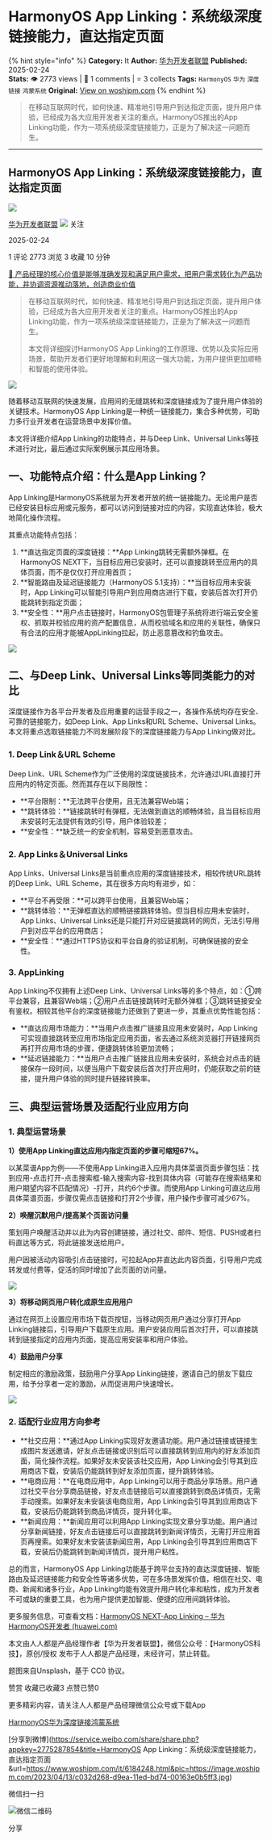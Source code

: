 # HarmonyOS App Linking：系统级深度链接能力，直达指定页面
{% hint style="info" %}
**Category:** It
**Author:** [华为开发者联盟](https://www.woshipm.com/u/1605964)
**Published:** 2025-02-24  
**Stats:** 👁️ 2773 views | 💬 1 comments | ⭐ 3 collects
**Tags:** `HarmonyOS` `华为` `深度链接` `鸿蒙系统`
**Original:** [View on woshipm.com](https://www.woshipm.com/it/6184248.html)
{% endhint %}
> 在移动互联网时代，如何快速、精准地引导用户到达指定页面，提升用户体验，已经成为各大应用开发者关注的重点。HarmonyOS推出的App Linking功能，作为一项系统级深度链接能力，正是为了解决这一问题而生。

---

## HarmonyOS App Linking：系统级深度链接能力，直达指定页面

[![](https://static.woshipm.com/pmadmin_avatar_20250318135858_2498.jpg?imageView2/1/w/72/h/72/q/100)](https://www.woshipm.com/u/1605964)

[华为开发者联盟](https://www.woshipm.com/u/1605964) ![](https://static.woshipm.com/tag/1101_1@2x.png) 关注

2025-02-24

1 评论 2773 浏览 3 收藏 10 分钟

[🔗 产品经理的核心价值是能够准确发现和满足用户需求，把用户需求转化为产品功能，并协调资源推动落地，创造商业价值](https://ke.qidianla.com/courses/90pm)

> 在移动互联网时代，如何快速、精准地引导用户到达指定页面，提升用户体验，已经成为各大应用开发者关注的重点。HarmonyOS推出的App Linking功能，作为一项系统级深度链接能力，正是为了解决这一问题而生。
> 
> 本文将详细探讨HarmonyOS App Linking的工作原理、优势以及实际应用场景，帮助开发者们更好地理解和利用这一强大功能，为用户提供更加顺畅和智能的使用体验。

![](https://image.woshipm.com/2023/04/13/c032d268-d9ea-11ed-bd74-00163e0b5ff3.jpg)

随着移动互联网的快速发展，应用间的无缝跳转和深度链接成为了提升用户体验的关键技术。HarmonyOS App Linking是一种统一链接能力，集合多种优势，可助力多行业开发者在运营场景中发挥价值。

本文将详细介绍App Linking的功能特点，并与Deep Link、Universal Links等技术进行对比，最后通过实际案例展示其应用场景。

## 一、功能特点介绍：什么是App Linking？

App Linking是HarmonyOS系统层为开发者开放的统一链接能力。无论用户是否已经安装目标应用或元服务，都可以访问到链接对应的内容，实现直达体验，极大地简化操作流程。

其重点功能特点包括：

1.  **直达指定页面的深度链接：**App Linking跳转无需额外弹框。在HarmonyOS NEXT下，当目标应用已安装时，还可以直接跳转至应用内的具体页面，而不是仅仅打开应用首页；
2.  **智能路由及延迟链接能力（HarmonyOS 5.1支持）：**当目标应用未安装时，App Linking可以智能引导用户到应用商店进行下载，安装后首次打开仍能跳转到指定页面；
3.  **安全性：**用户点击链接时，HarmonyOS包管理子系统将进行端云安全鉴权、抓取并校验应用的资产配置信息，从而校验域名和应用的关联性，确保只有合法的应用才能被AppLinking拉起，防止恶意篡改和钓鱼攻击。

![](https://image.woshipm.com/wp-files/2025/02/JaoUW1S4IOFE9sxgKEbA.png)

## 二、与Deep Link、Universal Links等同类能力的对比

深度链接作为各平台开发者及应用重要的运营手段之一，各操作系统均存在安全、可靠的链接能力，如Deep Link、App Links和URL Scheme、Universal Links。本文将重点选取链接能力不同发展阶段下的深度链接能力与App Linking做对比。

### 1\. Deep Link＆URL Scheme

Deep Link、URL Scheme作为广泛使用的深度链接技术，允许通过URL直接打开应用内的特定页面。然而其存在以下局限性：

*   **平台限制：**无法跨平台使用，且无法兼容Web端；
*   **跳转体验：**链接跳转时有弹框，无法做到直达的顺畅体验，且当目标应用未安装时无法提供有效的引导，用户体验较差；
*   **安全性：**缺乏统一的安全机制，容易受到恶意攻击。

### 2\. App Links＆Universal Links

App Links、Universal Links是当前重点应用的深度链接技术，相较传统URL跳转的Deep Link、URL Scheme，其在很多方向均有进步，如：

*   **平台不再受限：**可以跨平台使用，且兼容Web端；
*   **跳转体验：**无弹框直达的顺畅链接跳转体验。但当目标应用未安装时，App Links、Universal Links还是只能打开对应链接跳转的网页，无法引导用户到对应平台的应用商店；
*   **安全性：**通过HTTPS协议和平台自身的验证机制，可确保链接的安全性。

### 3\. AppLinking

App Linking不仅拥有上述Deep Link、Universal Links等的多个特点，如：①跨平台兼容，且兼容Web端；②用户点击链接跳转时无额外弹框；③跳转链接安全有鉴权。相较其他平台的深度链接能力还做到了更进一步，其重点优势性能包括：

*   **直达应用市场能力：**当用户点击推广链接且应用未安装时，App Linking可实现直接跳转至应用市场指定应用页面，省去通过系统浏览器打开链接网页再打开应用市场的步骤，便捷跳转体验更加流畅；
*   **延迟链接能力：**当用户点击推广链接且应用未安装时，系统会对点击的链接保存一段时间，以便当用户下载安装后首次打开应用时，仍能获取之前的链接，提升用户体验的同时提升链接转换率。

## 三、典型运营场景及适配行业应用方向

### 1\. 典型运营场景

**1）使用App Linking直达应用内指定页面的步骤可缩短67%。**

以某菜谱App为例——不使用App Linking进入应用内具体菜谱页面步骤包括：找到应用-点击打开-点击搜索框-输入搜索内容-找到具体内容（可能存在搜索结果和用户期望内容不匹配情况）-打开，共约6个步骤。而使用App Linking可直达应用具体菜谱页面，步骤仅需点击链接和打开2个步骤，用户操作步骤可减少67%。

**2）唤醒沉默用户/提高某个页面访问量**

策划用户唤醒活动并以此为内容创建链接，通过社交、邮件、短信、PUSH或者扫码直达等方式，将此链接发送给用户。

用户因被活动内容吸引点击链接时，可拉起App并直达此内容页面，引导用户完成转发或付费等，促活的同时增加了此页面的访问量。

![](https://image.woshipm.com/wp-files/2025/02/kKQP3syVAgFIp4vkmNGB.png)

**3）将移动网页用户转化成原生应用用户**

通过在网页上设置应用市场下载页按钮，当移动网页用户通过分享打开App Linking链接后，引导用户下载原生应用。用户安装应用后首次打开，可以直接跳转到链接指定的应用内页面，提高应用安装率和用户体验。

**4）鼓励用户分享**

制定相应的激励政策，鼓励用户分享App Linking链接，邀请自己的朋友下载应用，给予分享者一定的激励，从而促进用户快速增长。

![](https://image.woshipm.com/wp-files/2025/02/ls30nA5ji1NVhM0W5hRI.png)

### 2\. 适配行业应用方向参考

*   **社交应用：**通过App Linking实现好友邀请功能。用户通过链接或链接生成图片发送邀请，好友点击链接或识别后可以直接跳转到应用内的好友添加页面，简化操作流程。如果好友未安装该社交应用，App Linking会引导其到应用商店下载，安装后仍能跳转到好友添加页面，提升跳转体验。
*   **电商应用：**在电商应用中，App Linking可以用于商品分享场景。用户通过社交平台分享商品链接，好友点击链接后可以直接跳转到商品详情页，无需手动搜索。如果好友未安装该电商应用，App Linking会引导其到应用商店下载，安装后仍能跳转到商品详情页，提升转化率。
*   **新闻应用：**新闻应用可以利用App Linking实现文章分享功能。用户通过分享新闻链接，好友点击链接后可以直接跳转到新闻详情页，无需打开应用首页再搜索。如果好友未安装该新闻应用，App Linking会引导其到应用商店下载，安装后仍能跳转到新闻详情页，提升用户粘性。

总的而言，HarmonyOS App Linking功能基于跨平台支持的直达深度链接、智能路由及延迟链接能力和安全性等诸多优势，可在多场景发挥价值，相信在社交、电商、新闻和诸多行业，App Linking均能有效提升用户转化率和粘性，成为开发者不可或缺的重要工具，也为用户提供更加智能、便捷的应用间跳转体验。

更多服务信息，可查看文档：[HarmonyOS NEXT-App Linking – 华为HarmonyOS开发者 (huawei.com)](https://developer.huawei.com/consumer/cn/doc/AppGallery-connect-Guides/agc-applinking-harmonyos-next-0000002016462204?ha_source=rrdscpjl&ha_sourceId=89000499)

本文由人人都是产品经理作者【华为开发者联盟】，微信公众号：【HarmonyOS科技】，原创/授权 发布于人人都是产品经理，未经许可，禁止转载。

题图来自Unsplash，基于 CC0 协议。

赞赏 收藏已收藏3 点赞已赞0

更多精彩内容，请关注人人都是产品经理微信公众号或下载App

[HarmonyOS](https://www.woshipm.com/tag/harmonyos)[华为](https://www.woshipm.com/tag/%e5%8d%8e%e4%b8%ba)[深度链接](https://www.woshipm.com/tag/%e6%b7%b1%e5%ba%a6%e9%93%be%e6%8e%a5)[鸿蒙系统](https://www.woshipm.com/tag/%e9%b8%bf%e8%92%99%e7%b3%bb%e7%bb%9f)

[分享到微博](https://service.weibo.com/share/share.php?appkey=2775287854&title=HarmonyOS App Linking：系统级深度链接能力，直达指定页面&url=https://www.woshipm.com/it/6184248.html&pic=https://image.woshipm.com/2023/04/13/c032d268-d9ea-11ed-bd74-00163e0b5ff3.jpg)

微信扫一扫

![微信二维码](https://api.pwmqr.com/qrcode/create/?url=https://www.woshipm.com/it/6184248.html)

分享